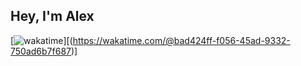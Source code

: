 ## Hey, I'm Alex
[![wakatime](https://wakatime.com/badge/user/cd5e881a-f44a-4a14-a885-2d4b96c07dc0.svg)][(https://wakatime.com/@bad424ff-f056-45ad-9332-750ad6b7f687)]
